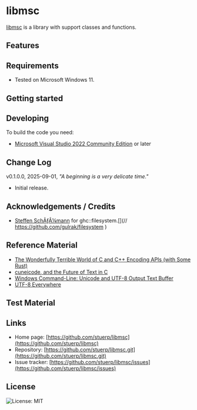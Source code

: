 
# libmsc

[libmsc](https://github.com/stuerp/libmsc) is a library with support classes and functions.

## Features

## Requirements

* Tested on Microsoft Windows 11.

## Getting started

## Developing

To build the code you need:

* [Microsoft Visual Studio 2022 Community Edition](https://visualstudio.microsoft.com/downloads/) or later

## Change Log

v0.1.0.0, 2025-09-01, *"A beginning is a very delicate time."*

* Initial release.

## Acknowledgements / Credits

* [Steffen SchÃƒÂ¼mann](mailto:s.schuemann@pobox.com) for ghc::filesystem.[](// https://github.com/gulrak/filesystem )

## Reference Material

* [The Wonderfully Terrible World of C and C++ Encoding APIs (with Some Rust)](https://thephd.dev/the-c-c++-rust-string-text-encoding-api-landscape)
* [cuneicode, and the Future of Text in C](https://thephd.dev/cuneicode-and-the-future-of-text-in-c)
* [Windows Command-Line: Unicode and UTF-8 Output Text Buffer](https://devblogs.microsoft.com/commandline/windows-command-line-unicode-and-utf-8-output-text-buffer/)
* [UTF-8 Everywhere](https://utf8everywhere.org/)

## Test Material

## Links

* Home page: [https://github.com/stuerp/libmsc](https://github.com/stuerp/libmsc)
* Repository: [https://github.com/stuerp/libmsc.git](https://github.com/stuerp/libmsc.git)
* Issue tracker: [https://github.com/stuerp/libmsc/issues](https://github.com/stuerp/libmsc/issues)

## License

![License: MIT](https://img.shields.io/badge/license-MIT-yellow.svg)
